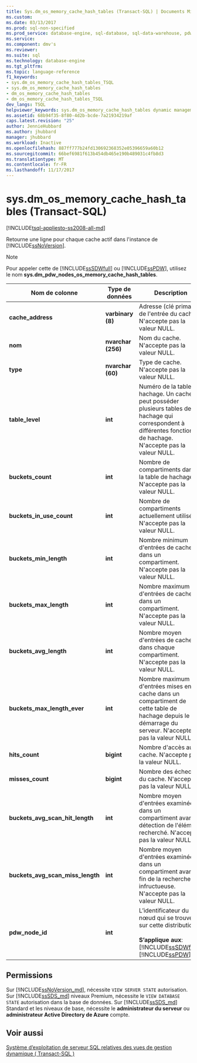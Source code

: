 ```yaml
---
title: Sys.dm_os_memory_cache_hash_tables (Transact-SQL) | Documents Microsoft
ms.custom: 
ms.date: 03/13/2017
ms.prod: sql-non-specified
ms.prod_service: database-engine, sql-database, sql-data-warehouse, pdw
ms.service: 
ms.component: dmv's
ms.reviewer: 
ms.suite: sql
ms.technology: database-engine
ms.tgt_pltfrm: 
ms.topic: language-reference
f1_keywords:
- sys.dm_os_memory_cache_hash_tables_TSQL
- sys.dm_os_memory_cache_hash_tables
- dm_os_memory_cache_hash_tables
- dm_os_memory_cache_hash_tables_TSQL
dev_langs: TSQL
helpviewer_keywords: sys.dm_os_memory_cache_hash_tables dynamic management view
ms.assetid: 68b94f35-8f80-4d2b-bcde-7a21934219af
caps.latest.revision: "25"
author: JennieHubbard
ms.author: jhubbard
manager: jhubbard
ms.workload: Inactive
ms.openlocfilehash: 887ff777b24fd130692368352e05396659a60b12
ms.sourcegitcommit: 66bef6981f613b454db465e190b489031c4fb8d3
ms.translationtype: MT
ms.contentlocale: fr-FR
ms.lasthandoff: 11/17/2017
---
```

# <a name="sysdmosmemorycachehashtables-transact-sql"></a>sys.dm_os_memory_cache_hash_tables (Transact-SQL)
[!INCLUDE[tsql-appliesto-ss2008-all-md](../../includes/tsql-appliesto-ss2008-all-md.md)]

  Retourne une ligne pour chaque cache actif dans l'instance de [!INCLUDE[ssNoVersion](../../includes/ssnoversion-md.md)].  
  
> [!NOTE]  
>  Pour appeler cette de [!INCLUDE[ssSDWfull](../../includes/sssdwfull-md.md)] ou [!INCLUDE[ssPDW](../../includes/sspdw-md.md)], utilisez le nom **sys.dm_pdw_nodes_os_memory_cache_hash_tables**.  
  
|Nom de colonne|Type de données| Description|  
|-----------------|---------------|-----------------|  
|**cache_address**|**varbinary (8)**|Adresse (clé primaire) de l'entrée du cache. N'accepte pas la valeur NULL.|  
|**nom**|**nvarchar (256)**|Nom du cache. N'accepte pas la valeur NULL.|  
|**type**|**nvarchar (60)**|Type de cache. N'accepte pas la valeur NULL.|  
|**table_level**|**int**|Numéro de la table de hachage. Un cache peut posséder plusieurs tables de hachage qui correspondent à différentes fonctions de hachage. N'accepte pas la valeur NULL.|  
|**buckets_count**|**int**|Nombre de compartiments dans la table de hachage. N'accepte pas la valeur NULL.|  
|**buckets_in_use_count**|**int**|Nombre de compartiments actuellement utilisés. N'accepte pas la valeur NULL.|  
|**buckets_min_length**|**int**|Nombre minimum d'entrées de cache dans un compartiment. N'accepte pas la valeur NULL.|  
|**buckets_max_length**|**int**|Nombre maximum d'entrées de cache dans un compartiment. N'accepte pas la valeur NULL.|  
|**buckets_avg_length**|**int**|Nombre moyen d'entrées de cache dans chaque compartiment. N'accepte pas la valeur NULL.|  
|**buckets_max_length_ever**|**int**|Nombre maximum d'entrées mises en cache dans un compartiment de cette table de hachage depuis le démarrage du serveur. N'accepte pas la valeur NULL.|  
|**hits_count**|**bigint**|Nombre d'accès au cache. N'accepte pas la valeur NULL.|  
|**misses_count**|**bigint**|Nombre des échecs du cache. N'accepte pas la valeur NULL.|  
|**buckets_avg_scan_hit_length**|**int**|Nombre moyen d'entrées examinées dans un compartiment avant la détection de l'élément recherché. N'accepte pas la valeur NULL.|  
|**buckets_avg_scan_miss_length**|**int**|Nombre moyen d'entrées examinées dans un compartiment avant la fin de la recherche infructueuse. N'accepte pas la valeur NULL.|  
|**pdw_node_id**|**int**|L’identificateur du nœud qui se trouve sur cette distribution.<br /><br /> **S’applique aux**: [!INCLUDE[ssSDWfull](../../includes/sssdwfull-md.md)],[!INCLUDE[ssPDW](../../includes/sspdw-md.md)]|  
  
## <a name="permissions"></a>Permissions  
Sur [!INCLUDE[ssNoVersion_md](../../includes/ssnoversion-md.md)], nécessite `VIEW SERVER STATE` autorisation.   
Sur [!INCLUDE[ssSDS_md](../../includes/sssds-md.md)] niveaux Premium, nécessite le `VIEW DATABASE STATE` autorisation dans la base de données. Sur [!INCLUDE[ssSDS_md](../../includes/sssds-md.md)] Standard et les niveaux de base, nécessite le **administrateur du serveur** ou **administrateur Active Directory de Azure** compte.  
  
## <a name="see-also"></a>Voir aussi  
 
  [Système d’exploitation de serveur SQL relatives des vues de gestion dynamique &#40; Transact-SQL &#41;](../../relational-databases/system-dynamic-management-views/sql-server-operating-system-related-dynamic-management-views-transact-sql.md)  
  
  


